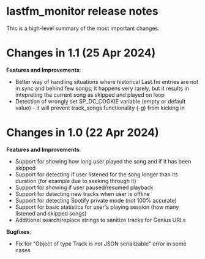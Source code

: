 # lastfm_monitor release notes

This is a high-level summary of the most important changes. 

# Changes in 1.1 (25 Apr 2024)

**Features and Improvements**:

- Better way of handling situations where historical Last.fm entries are not in sync and behind few songs; it happens very rarely, but it results in intepreting the current song as skipped and played on loop
- Detection of wrongly set SP_DC_COOKIE variable (empty or default value) - it will prevent track_songs functionality (-g) from kicking in

# Changes in 1.0 (22 Apr 2024)

**Features and Improvements**:

- Support for showing how long user played the song and if it has been skipped
- Support for detecting if user listened for the song longer than its duration (for example due to seeking through it)
- Support for showing if user paused/resumed playback
- Support for detecting new tracks when user is offline
- Support for detecting Spotify private mode (not 100% accurate)
- Support for basic statistics for user's playing session (how many listened and skipped songs)
- Additional search/replace strings to sanitize tracks for Genius URLs

**Bugfixes**:

- Fix for "Object of type Track is not JSON serializable" error in some cases
